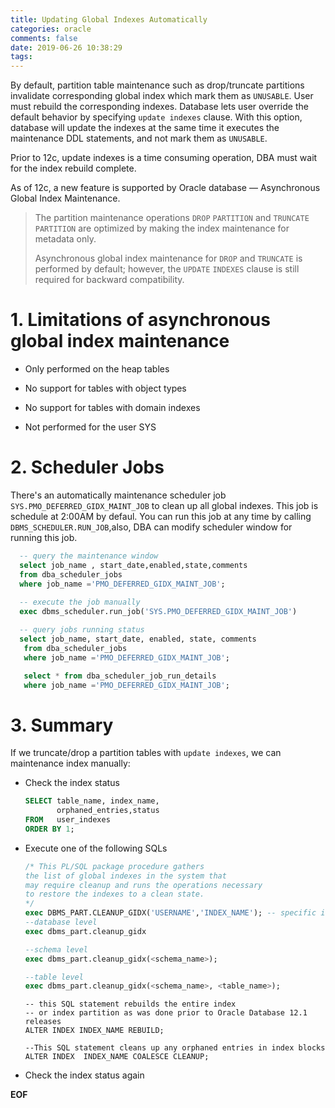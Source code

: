 ```yaml
---
title: Updating Global Indexes Automatically
categories: oracle
comments: false
date: 2019-06-26 10:38:29
tags:
---
```


By default, partition table maintenance such as drop/truncate partitions invalidate corresponding global index which mark them as `UNUSABLE`. User must rebuild the corresponding indexes. Database lets user override the default behavior by specifying `update indexes` clause. With this option, database will update the indexes at the same time it executes the maintenance  DDL statements,  and not mark them as `UNUSABLE`.

Prior to 12c, update indexes is a time consuming operation, DBA must wait for the index rebuild complete.

<!--more-->

As of 12c, a new feature is supported by Oracle database — Asynchronous Global Index Maintenance. 

> The partition maintenance operations `DROP` `PARTITION` and `TRUNCATE` `PARTITION` are optimized by making the index maintenance for metadata only.
>
> Asynchronous global index maintenance for `DROP` and `TRUNCATE` is performed by default; however, the `UPDATE` `INDEXES` clause is still required for backward compatibility.

# 1. Limitations of asynchronous global index maintenance

* Only performed on the heap tables

* No support for tables with object types

* No support for tables with domain indexes

* Not performed for the user SYS

  

# 2. Scheduler Jobs

There's an automatically maintenance scheduler job `SYS.PMO_DEFERRED_GIDX_MAINT_JOB` to clean up all global indexes. This job is schedule at 2:00AM by defaul. You can run this job at any time by calling `DBMS_SCHEDULER.RUN_JOB`,also, DBA can modify scheduler window for running this job.

```sql
  -- query the maintenance window
  select job_name , start_date,enabled,state,comments
  from dba_scheduler_jobs
  where job_name ='PMO_DEFERRED_GIDX_MAINT_JOB';
  
  -- execute the job manually
  exec dbms_scheduler.run_job('SYS.PMO_DEFERRED_GIDX_MAINT_JOB')

  -- query jobs running status
  select job_name, start_date, enabled, state, comments
   from dba_scheduler_jobs
   where job_name ='PMO_DEFERRED_GIDX_MAINT_JOB';

   select * from dba_scheduler_job_run_details
   where job_name ='PMO_DEFERRED_GIDX_MAINT_JOB';
```

# 3. Summary

  If we truncate/drop a partition tables with `update indexes`, we can maintenance index manually:

  * Check the index status

    ```sql
    SELECT table_name, index_name,
           orphaned_entries,status
    FROM   user_indexes
    ORDER BY 1;
    ```

    

  * Execute one of the following SQLs

    ```sql
    /* This PL/SQL package procedure gathers 
    the list of global indexes in the system that
    may require cleanup and runs the operations necessary
    to restore the indexes to a clean state.
    */
    exec DBMS_PART.CLEANUP_GIDX('USERNAME','INDEX_NAME'); -- specific index
    --database level
    exec dbms_part.cleanup_gidx
    
    --schema level
    exec dbms_part.cleanup_gidx(<schema_name>);
    
    --table level
    exec dbms_part.cleanup_gidx(<schema_name>, <table_name>);
    ```

    ```
    -- this SQL statement rebuilds the entire index
    -- or index partition as was done prior to Oracle Database 12.1 releases
    ALTER INDEX INDEX_NAME REBUILD;
    
    --This SQL statement cleans up any orphaned entries in index blocks
    ALTER INDEX  INDEX_NAME COALESCE CLEANUP;
    ```

  * Check the index status again




__EOF__
